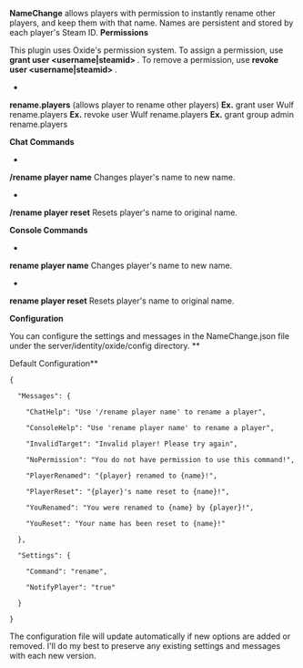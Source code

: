 **NameChange** allows players with permission to instantly rename other players, and keep them with that name. Names are persistent and stored by each player's Steam ID.
**Permissions**

This plugin uses Oxide's permission system. To assign a permission, use **grant user <username|steamid> <permission>**. To remove a permission, use **revoke user <username|steamid> <permission>**.


* 
**rename.players** (allows player to rename other players)
**Ex.** grant user Wulf rename.players
**Ex.** revoke user Wulf rename.players
**Ex.** grant group admin rename.players


**Chat Commands**


* 
**/rename player name**
Changes player's name to new name.



* 
**/rename player reset**
Resets player's name to original name.


**Console Commands**


* 
**rename player name**
Changes player's name to new name.



* 
**rename player reset**
Resets player's name to original name.


**Configuration**

You can configure the settings and messages in the NameChange.json file under the server/identity/oxide/config directory.
**

Default Configuration**

````
{

  "Messages": {

    "ChatHelp": "Use '/rename player name' to rename a player",

    "ConsoleHelp": "Use 'rename player name' to rename a player",

    "InvalidTarget": "Invalid player! Please try again",

    "NoPermission": "You do not have permission to use this command!",

    "PlayerRenamed": "{player} renamed to {name}!",

    "PlayerReset": "{player}'s name reset to {name}!",

    "YouRenamed": "You were renamed to {name} by {player}!",

    "YouReset": "Your name has been reset to {name}!"

  },

  "Settings": {

    "Command": "rename",

    "NotifyPlayer": "true"

  }

}
````

The configuration file will update automatically if new options are added or removed. I'll do my best to preserve any existing settings and messages with each new version.